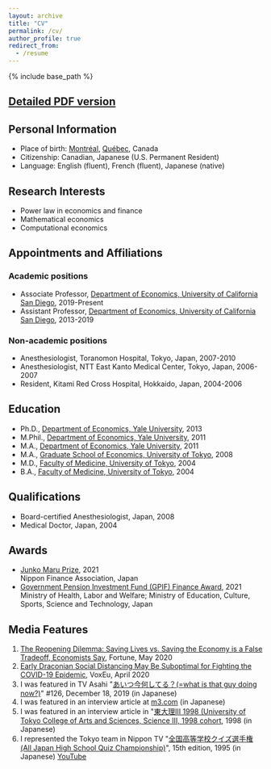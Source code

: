 ```yaml
---
layout: archive
title: "CV"
permalink: /cv/
author_profile: true
redirect_from:
  - /resume
---
```


{% include base_path %}

## [Detailed PDF version](https://drive.google.com/file/d/0B1swfC7fTvvpbFB6eWF2ay1ZbVE/view)

## Personal Information
- Place of birth: [Montréal](https://en.wikipedia.org/wiki/Montreal), [Québec](https://en.wikipedia.org/wiki/Quebec), Canada
- Citizenship: Canadian, Japanese (U.S. Permanent Resident)
- Language: English (fluent), French (fluent), Japanese (native)

## Research Interests
- Power law in economics and finance
- Mathematical economics
- Computational economics

## Appointments and Affiliations

### Academic positions
- Associate Professor, [Department of Economics, University of California San Diego](https://economics.ucsd.edu/), 2019-Present
- Assistant Professor, [Department of Economics, University of California San Diego](https://economics.ucsd.edu/), 2013-2019

### Non-academic positions
- Anesthesiologist, Toranomon Hospital, Tokyo, Japan, 2007-2010
- Anesthesiologist, NTT East Kanto Medical Center, Tokyo, Japan, 2006-2007
- Resident, Kitami Red Cross Hospital, Hokkaido, Japan, 2004-2006

## Education
- Ph.D., [Department of Economics, Yale University](https://economics.yale.edu/), 2013
- M.Phil., [Department of Economics, Yale University](https://economics.yale.edu/), 2011
- M.A., [Department of Economics, Yale University](https://economics.yale.edu/), 2011
- M.A., [Graduate School of Economics, University of Tokyo](http://www.e.u-tokyo.ac.jp/index-e.html), 2008
- M.D., [Faculty of Medicine, University of Tokyo](http://www.m.u-tokyo.ac.jp/english/), 2004
- B.A., [Faculty of Medicine, University of Tokyo](http://www.m.u-tokyo.ac.jp/english/), 2004

## Qualifications
- Board-certified Anesthesiologist, Japan, 2008
- Medical Doctor, Japan, 2004

## Awards
- [Junko Maru Prize](https://nfa-net.jp/news/2346/), 2021  
Nippon Finance Association, Japan
- [Government Pension Investment Fund (GPIF) Finance Award](https://www.gpif.go.jp/en/investment/research/awards/announcement_04.html), 2021  
Ministry of Health, Labor and Welfare; Ministry of Education, Culture, Sports, Science and Technology, Japan

## Media Features
1. [The Reopening Dilemma: Saving Lives vs. Saving the Economy is a False Tradeoff, Economists
Say](https://fortune.com/2020/05/04/reopening-reopen-economy-coronavirus-covid-19-lifting-lockdown-economists), Fortune, May 2020
1. [Early Draconian Social Distancing May Be Suboptimal for Fighting the COVID-19 Epidemic](https://voxeu.org/article/early-draconian-social-distancing-may-be-suboptimal-fighting-covid-19-epidemic#), VoxEu, April 2020
1. I was featured in TV Asahi "[あいつ今何してる？(=what is that guy doing now?)](https://www.tv-asahi.co.jp/aitsuima2021/backnumber_new/0126/)" #126, December 18, 2019 (in Japanese)
1. I was featured in an interview article at [m3.com](https://www.m3.com/news/open/iryoishin/647648) (in Japanese)
1. I was featured in an interview article in "[東大理III 1998 (University of Tokyo College of Arts and Sciences, Science III, 1998 cohort](http://www.amazon.co.jp/%E6%9D%B1%E5%A4%A7%E7%90%863%E3%83%BB1998%E2%80%95%E5%A4%A9%E6%89%8D%E3%81%9F%E3%81%A1%E3%81%AE%E3%83%A1%E3%83%83%E3%82%BB%E3%83%BC%E3%82%B8-%E3%80%8C%E6%9D%B1%E5%A4%A7%E7%90%8631998%E3%80%8D%E7%B7%A8%E9%9B%86%E5%A7%94%E5%93%A1%E4%BC%9A/dp/4887185022), 1998 (in Japanese)
1. I represented the Tokyo team in Nippon TV "[全国高等学校クイズ選手権 (All Japan High School Quiz Championship)](https://www.ntv.co.jp/quiz/index.html)", 15th edition, 1995 (in Japanese) [YouTube](https://www.youtube.com/watch?v=J5kAQxVFaQc)
